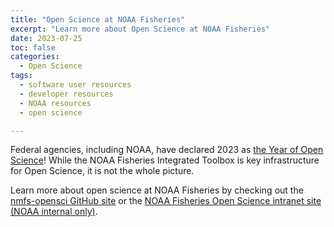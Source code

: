 ```yaml
---
title: "Open Science at NOAA Fisheries"
excerpt: "Learn more about Open Science at NOAA Fisheries"
date: 2023-07-25
toc: false
categories:
  - Open Science
tags:
  - software user resources
  - developer resources
  - NOAA resources
  - open science

---
```


Federal agencies, including NOAA, have declared 2023 as [the Year of Open Science](https://open.science.gov/)! While the NOAA Fisheries Integrated Toolbox is key infrastructure for Open Science, it is not the whole picture. 

Learn more about open science at NOAA Fisheries by checking out the [nmfs-opensci GitHub site](https://nmfs-opensci.github.io/) or the [NOAA Fisheries Open Science intranet site (NOAA internal only)](https://sites.google.com/noaa.gov/nmfs-hq-st-open-science/home).

